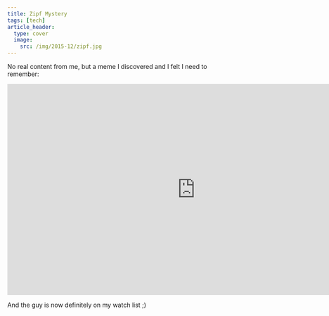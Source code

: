 ```yaml
---
title: Zipf Mystery
tags: [tech]
article_header:
  type: cover
  image:
    src: /img/2015-12/zipf.jpg
---
```


No real content from me, but a meme I discovered and I felt I need to remember:

<iframe width="853" height="480" src="https://www.youtube.com/embed/fCn8zs912OE?rel=0" frameborder="0" allowfullscreen></iframe>

And the guy is now definitely on my watch list  ;)
